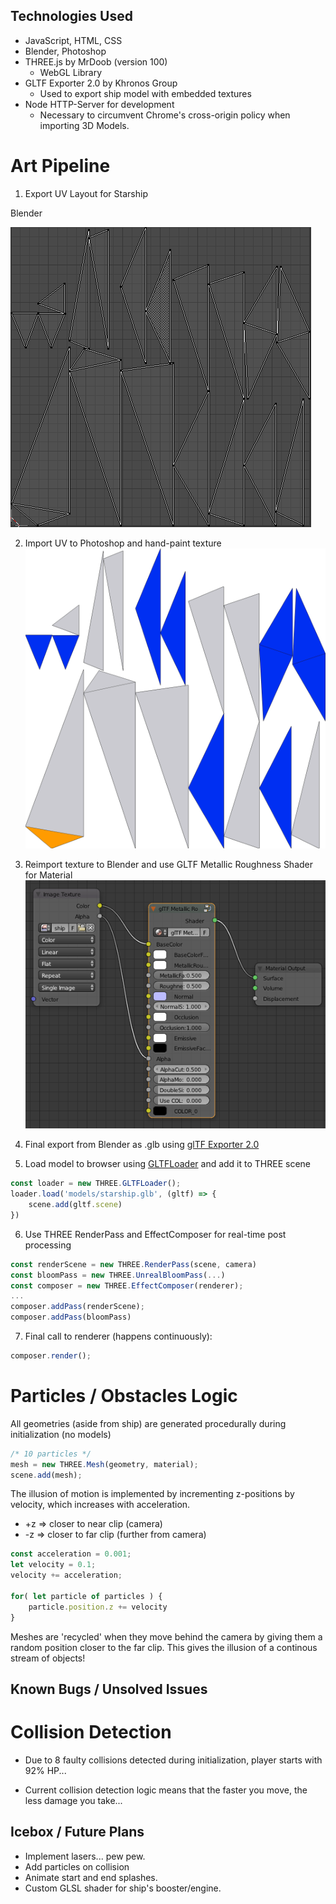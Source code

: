 <!-- # Hyperspace Cube Dodger -->

## Technologies Used
- JavaScript, HTML, CSS
- Blender, Photoshop
- THREE.js by MrDoob (version 100)
    - WebGL Library
- GLTF Exporter 2.0 by Khronos Group
    - Used to export ship model with embedded textures
- Node HTTP-Server for development
  - Necessary to circumvent Chrome's cross-origin policy when importing 3D Models.

# Art Pipeline
1. Export UV Layout for Starship

Blender

![Blender UV Layout](images/README/blenderUV.png)

2. Import UV to Photoshop and hand-paint texture
![Photoshop UV Image](images/README/shipUV.png)

3. Reimport texture to Blender and use GLTF Metallic Roughness Shader for Material
![PBR Node](images/README/materialNodes.png)

4. Final export from Blender as .glb using [glTF Exporter 2.0](https://github.com/KhronosGroup/glTF-Blender-Exporter)



5. Load model to browser using [GLTFLoader](https://threejs.org/docs/#examples/loaders/GLTFLoader) and add it to THREE scene
```javascript
const loader = new THREE.GLTFLoader();
loader.load('models/starship.glb', (gltf) => {
    scene.add(gltf.scene)
})
```

6. Use THREE RenderPass and EffectComposer for real-time post processing
```javascript
const renderScene = new THREE.RenderPass(scene, camera)
const bloomPass = new THREE.UnrealBloomPass(...)
const composer = new THREE.EffectComposer(renderer);
...
composer.addPass(renderScene);
composer.addPass(bloomPass)
```
7. Final call to renderer (happens continuously):
```javascript
composer.render();
```

# Particles / Obstacles Logic
All geometries (aside from ship) are generated procedurally during initialization (no models)
```javascript
/* 10 particles */
mesh = new THREE.Mesh(geometry, material);
scene.add(mesh);
```
The illusion of motion is implemented by incrementing z-positions by velocity, which increases with acceleration.

- +z => closer to near clip (camera) <br>
- -z => closer to far clip (further from camera)
```javascript
const acceleration = 0.001;
let velocity = 0.1;
velocity += acceleration;

for( let particle of particles ) {
    particle.position.z += velocity
}
```
Meshes are 'recycled' when they move behind the camera by giving them a random position closer to the far clip.
This gives the illusion of a continous stream of objects!



## Known Bugs / Unsolved Issues

# Collision Detection
- Due to 8 faulty collisions detected during initialization, player starts with 92% HP...

- Current collision detection logic means that the faster you move, the less damage you take...

## Icebox / Future Plans
- Implement lasers... pew pew.
- Add particles on collision
- Animate start and end splashes.
- Custom GLSL shader for ship's booster/engine.